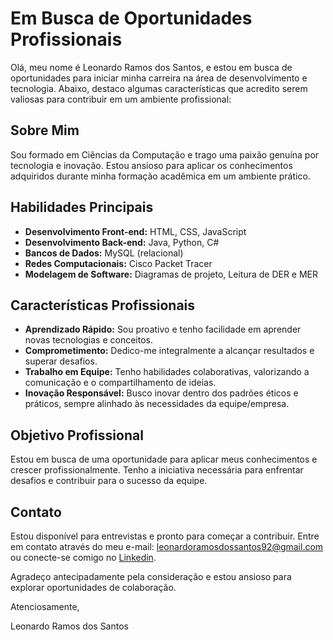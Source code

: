 # Em Busca de Oportunidades Profissionais

Olá, meu nome é Leonardo Ramos dos Santos, e estou em busca de oportunidades para iniciar minha carreira na área de desenvolvimento e tecnologia. Abaixo, destaco algumas características que acredito serem valiosas para contribuir em um ambiente profissional:

## Sobre Mim

Sou formado em Ciências da Computação e trago uma paixão genuína por tecnologia e inovação. Estou ansioso para aplicar os conhecimentos adquiridos durante minha formação acadêmica em um ambiente prático.

## Habilidades Principais

- **Desenvolvimento Front-end:** HTML, CSS, JavaScript
- **Desenvolvimento Back-end:** Java, Python, C#
- **Bancos de Dados:** MySQL (relacional)
- **Redes Computacionais:** Cisco Packet Tracer
- **Modelagem de Software:** Diagramas de projeto, Leitura de DER e MER

## Características Profissionais

- **Aprendizado Rápido:** Sou proativo e tenho facilidade em aprender novas tecnologias e conceitos.
- **Comprometimento:** Dedico-me integralmente a alcançar resultados e superar desafios.
- **Trabalho em Equipe:** Tenho habilidades colaborativas, valorizando a comunicação e o compartilhamento de ideias.
- **Inovação Responsável:** Busco inovar dentro dos padrões éticos e práticos, sempre alinhado às necessidades da equipe/empresa.

## Objetivo Profissional

Estou em busca de uma oportunidade para aplicar meus conhecimentos e crescer profissionalmente. Tenho a iniciativa necessária para enfrentar desafios e contribuir para o sucesso da equipe.

## Contato

Estou disponível para entrevistas e pronto para começar a contribuir. Entre em contato através do meu e-mail: leonardoramosdossantos92@gmail.com ou conecte-se comigo no <a href="http://www.linkedin.com/in/leonardo-ramos-dos-santos-8b2895242" target="blank" rel="external">Linkedin</a>.

Agradeço antecipadamente pela consideração e estou ansioso para explorar oportunidades de colaboração.

Atenciosamente,

Leonardo Ramos dos Santos
